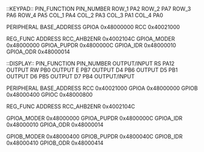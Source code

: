 ::KEYPAD::
PIN_FUNCTION    PIN_NUMBER
ROW_1           PA2
ROW_2           PA7
ROW_3           PA6
ROW_4           PA5
COL_1           PA4
COL_2           PA3
COL_3           PA1
COL_4           PA0

PERIPHERAL      BASE_ADDRESS
GPIOA           0x48000000
RCC             0x40021000

REG_FUNC        ADDRESS
RCC_AHB2ENR     0x4002104C
GPIOA_MODER     0x48000000
GPIOA_PUPDR     0x4800000C
GPIOA_IDR       0x48000010
GPIOA_ODR       0x48000014

::DISPLAY::
PIN_FUNCTION    PIN_NUMBER    OUTPUT/INPUT
RS              PA12          OUTPUT
RW              PB0           OUTPUT
E               PB7           OUTPUT
D4              PB6           OUTPUT
D5              PB1           OUTPUT
D6              PB5           OUTPUT
D7              PB4           OUTPUT/INPUT

PERIPHERAL      BASE_ADDRESS
RCC             0x40021000
GPIOA           0x48000000
GPIOB           0x48000400
GPIOC           0x48000800

REG_FUNC        ADDRESS
RCC_AHB2ENR     0x4002104C

GPIOA_MODER     0x48000000
GPIOA_PUPDR     0x4800000C
GPIOA_IDR       0x48000010
GPIOA_ODR       0x48000014

GPIOB_MODER     0x48000400
GPIOB_PUPDR     0x4800040C
GPIOB_IDR       0x48000410
GPIOB_ODR       0x48000414
